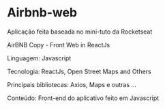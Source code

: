 # Airbnb-web

Aplicação feita baseada no mini-tuto da Rocketseat

AirBNB Copy - Front Web in ReactJs

Linguagem: Javascript

Tecnologia: ReactJs, Open Street Maps and Others

Principais bibliotecas: Axios, Maps e outras ...

Conteúdo: Front-end do aplicativo feito em Javascript
